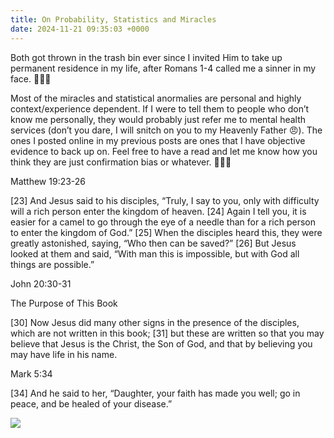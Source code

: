 ```yaml
---
title: On Probability, Statistics and Miracles
date: 2024-11-21 09:35:03 +0000
---
```


Both got thrown in the trash bin ever since I invited Him to take up permanent residence in my life, after Romans 1-4 called me a sinner in my face. 🫠🙄😔

Most of the miracles and statistical anormalies are personal and highly context/experience dependent. If I were to tell them to people who don’t know me personally, they would probably just refer me to mental health services (don’t you dare, I will snitch on you to my Heavenly Father 😠). The ones I posted online in my previous posts are ones that I have objective evidence to back up on. Feel free to have a read and let me know how you think they are just confirmation bias or whatever. 🙏🫶😘

Matthew 19:23-26

[23] And Jesus said to his disciples, “Truly, I say to you, only with difficulty will a rich person enter the kingdom of heaven. [24] Again I tell you, it is easier for a camel to go through the eye of a needle than for a rich person to enter the kingdom of God.” [25] When the disciples heard this, they were greatly astonished, saying, “Who then can be saved?” [26] But Jesus looked at them and said, “With man this is impossible, but with God all things are possible.”

John 20:30-31

The Purpose of This Book

[30] Now Jesus did many other signs in the presence of the disciples, which are not written in this book; [31] but these are written so that you may believe that Jesus is the Christ, the Son of God, and that by believing you may have life in his name.

Mark 5:34

[34] And he said to her, “Daughter, your faith has made you well; go in peace, and be healed of your disease.”

![](/7060f9ec6d792c3c6164ad9bbb9ba40c.jpeg)